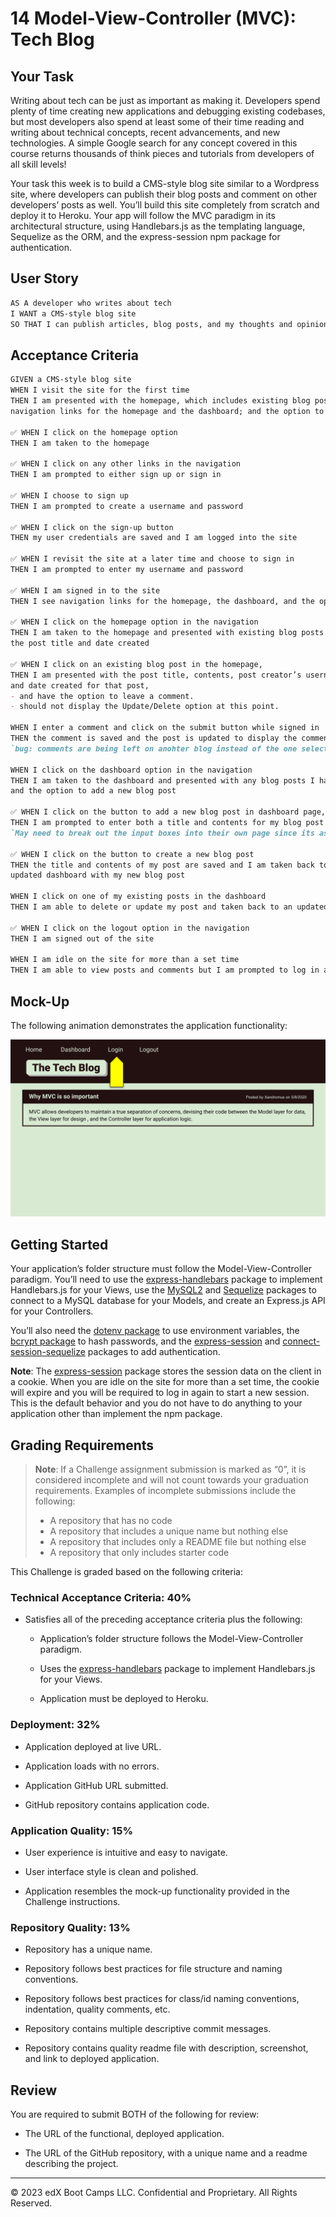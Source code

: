 # 14 Model-View-Controller (MVC): Tech Blog

## Your Task

Writing about tech can be just as important as making it. Developers spend plenty of time creating new applications and debugging existing codebases, but most developers also spend at least some of their time reading and writing about technical concepts, recent advancements, and new technologies. A simple Google search for any concept covered in this course returns thousands of think pieces and tutorials from developers of all skill levels!

Your task this week is to build a CMS-style blog site similar to a Wordpress site, where developers can publish their blog posts and comment on other developers’ posts as well. You’ll build this site completely from scratch and deploy it to Heroku. Your app will follow the MVC paradigm in its architectural structure, using Handlebars.js as the templating language, Sequelize as the ORM, and the express-session npm package for authentication.

## User Story

```md
AS A developer who writes about tech
I WANT a CMS-style blog site
SO THAT I can publish articles, blog posts, and my thoughts and opinions
```

## Acceptance Criteria

```md
GIVEN a CMS-style blog site
WHEN I visit the site for the first time
THEN I am presented with the homepage, which includes existing blog posts if any have been posted;
navigation links for the homepage and the dashboard; and the option to log in

✅ WHEN I click on the homepage option
THEN I am taken to the homepage

✅ WHEN I click on any other links in the navigation
THEN I am prompted to either sign up or sign in

✅ WHEN I choose to sign up
THEN I am prompted to create a username and password

✅ WHEN I click on the sign-up button
THEN my user credentials are saved and I am logged into the site

✅ WHEN I revisit the site at a later time and choose to sign in
THEN I am prompted to enter my username and password

✅ WHEN I am signed in to the site
THEN I see navigation links for the homepage, the dashboard, and the option to log out

✅ WHEN I click on the homepage option in the navigation
THEN I am taken to the homepage and presented with existing blog posts that include
the post title and date created

✅ WHEN I click on an existing blog post in the homepage,
THEN I am presented with the post title, contents, post creator’s username,
and date created for that post,
- and have the option to leave a comment.
- should not display the Update/Delete option at this point.

WHEN I enter a comment and click on the submit button while signed in
THEN the comment is saved and the post is updated to display the comment, the comment creator’s username, and the date created
`bug: comments are being left on anohter blog instead of the one selected.`

WHEN I click on the dashboard option in the navigation
THEN I am taken to the dashboard and presented with any blog posts I have already created
and the option to add a new blog post

✅ WHEN I click on the button to add a new blog post in dashboard page,
THEN I am prompted to enter both a title and contents for my blog post
`May need to break out the input boxes into their own page since its asking for it here.`

✅ WHEN I click on the button to create a new blog post
THEN the title and contents of my post are saved and I am taken back to an
updated dashboard with my new blog post

WHEN I click on one of my existing posts in the dashboard
THEN I am able to delete or update my post and taken back to an updated dashboard

✅ WHEN I click on the logout option in the navigation
THEN I am signed out of the site

WHEN I am idle on the site for more than a set time
THEN I am able to view posts and comments but I am prompted to log in again before I can add, update, or delete posts
```

## Mock-Up

The following animation demonstrates the application functionality:

![Animation cycles through signing into the app, clicking on buttons, and updating blog posts.](./Assets/14-mvc-homework-demo-01.gif)

## Getting Started

Your application’s folder structure must follow the Model-View-Controller paradigm. You’ll need to use the [express-handlebars](https://www.npmjs.com/package/express-handlebars) package to implement Handlebars.js for your Views, use the [MySQL2](https://www.npmjs.com/package/mysql2) and [Sequelize](https://www.npmjs.com/package/sequelize) packages to connect to a MySQL database for your Models, and create an Express.js API for your Controllers.

You’ll also need the [dotenv package](https://www.npmjs.com/package/dotenv) to use environment variables, the [bcrypt package](https://www.npmjs.com/package/bcrypt) to hash passwords, and the [express-session](https://www.npmjs.com/package/express-session) and [connect-session-sequelize](https://www.npmjs.com/package/connect-session-sequelize) packages to add authentication.

**Note**: The [express-session](https://www.npmjs.com/package/express-session) package stores the session data on the client in a cookie. When you are idle on the site for more than a set time, the cookie will expire and you will be required to log in again to start a new session. This is the default behavior and you do not have to do anything to your application other than implement the npm package.

## Grading Requirements

> **Note**: If a Challenge assignment submission is marked as “0”, it is considered incomplete and will not count towards your graduation requirements. Examples of incomplete submissions include the following:
>
> - A repository that has no code
> - A repository that includes a unique name but nothing else
> - A repository that includes only a README file but nothing else
> - A repository that only includes starter code

This Challenge is graded based on the following criteria:

### Technical Acceptance Criteria: 40%

- Satisfies all of the preceding acceptance criteria plus the following:

  - Application’s folder structure follows the Model-View-Controller paradigm.

  - Uses the [express-handlebars](https://www.npmjs.com/package/express-handlebars) package to implement Handlebars.js for your Views.

  - Application must be deployed to Heroku.

### Deployment: 32%

- Application deployed at live URL.

- Application loads with no errors.

- Application GitHub URL submitted.

- GitHub repository contains application code.

### Application Quality: 15%

- User experience is intuitive and easy to navigate.

- User interface style is clean and polished.

- Application resembles the mock-up functionality provided in the Challenge instructions.

### Repository Quality: 13%

- Repository has a unique name.

- Repository follows best practices for file structure and naming conventions.

- Repository follows best practices for class/id naming conventions, indentation, quality comments, etc.

- Repository contains multiple descriptive commit messages.

- Repository contains quality readme file with description, screenshot, and link to deployed application.

## Review

You are required to submit BOTH of the following for review:

- The URL of the functional, deployed application.

- The URL of the GitHub repository, with a unique name and a readme describing the project.

---

© 2023 edX Boot Camps LLC. Confidential and Proprietary. All Rights Reserved.
